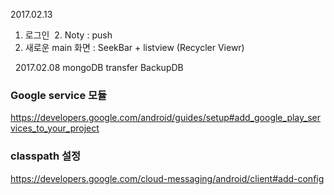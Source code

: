 
2017.02.13
  1. 로그인 
  2. Noty : push
  3. 새로운 main 화면 : SeekBar + listview (Recycler Viewr)
  
  
2017.02.08
  mongoDB transfer BackupDB


### Google service 모듈
https://developers.google.com/android/guides/setup#add_google_play_services_to_your_project


### classpath 설정
https://developers.google.com/cloud-messaging/android/client#add-config

###






